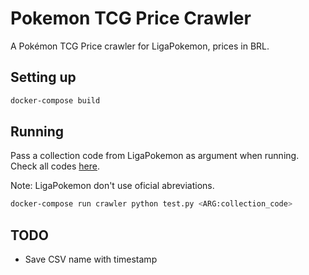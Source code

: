 # Pokemon TCG Price Crawler
A Pokémon TCG Price crawler for LigaPokemon, prices in BRL.

## Setting up
```bash
docker-compose build
```

## Running
Pass a collection code from LigaPokemon as argument when running. Check all codes [here](../master/translator.py).

Note: LigaPokemon don't use oficial abreviations.

```bash
docker-compose run crawler python test.py <ARG:collection_code>
```

## TODO

* Save CSV name with timestamp
